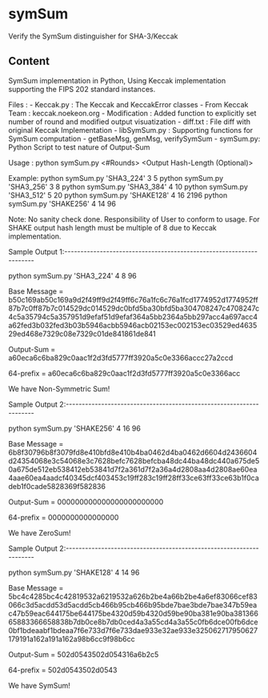 # symSum
Verify the SymSum distinguisher for SHA-3/Keccak

Content
-------

SymSum implementation in Python, Using Keccak implementation supporting the FIPS 202 standard instances.

Files :
    - Keccak.py : The Keccak and KeccakError classes - From Keccak Team : keccak.noekeon.org
    - Modification : Added function to explicitly set number of round and modified output visuatization
    - diff.txt : File diff with original Keccak Implementation
        - libSymSum.py : Supporting functions for SymSum computation - getBaseMsg, genMsg, verifySymSum
        - symSum.py: Python Script to test nature of Output-Sum

Usage : 
	python symSum.py <SHA3-Variant> <#Rounds> <Order of Derivative> <Output Hash-Length (Optional)>

Example:
	python symSum.py 'SHA3_224' 3 5 
	python symSum.py 'SHA3_256' 3 8 
	python symSum.py 'SHA3_384' 4 10 
	python symSum.py 'SHA3_512' 5 20 
	python symSum.py 'SHAKE128' 4 16 2196
	python symSum.py 'SHAKE256' 4 14 96

Note: No sanity check done. Responsibility of User to conform to usage.
      For SHAKE output hash length must be multiple of 8 due to Keccak implementation.
 

Sample Output 1:-------------------------------------------------------------------- 

python symSum.py 'SHA3_224' 4 8 96

 Base Message = b50c169ab50c169a9d2f49ff9d2f49ff6c76a1fc6c76a1fcd1774952d1774952ff87b7c0ff87b7c014529dc014529dc0bfd5ba30bfd5ba304708247c4708247c4c5a35794c5a357951d9efaf51d9efaf364a5bb2364a5bb297acc4a697acc4a62fed3b032fed3b03b5946acbb5946acb02153ec002153ec03529ed463529ed468e7329c08e7329c01de841861de841

 Output-Sum = a60eca6c6ba829c0aac1f2d3fd5777ff3920a5c0e3366accc27a2ccd

 64-prefix = a60eca6c6ba829c0aac1f2d3fd5777ff3920a5c0e3366acc

We have Non-Symmetric Sum! 


Sample Output 2:--------------------------------------------------------------------



python symSum.py 'SHAKE256' 4 16 96

 Base Message = 6b8f30796b8f3079fd8e410bfd8e410b4ba0462d4ba0462d6604d2436604d24354068e3c54068e3c7628befc7628befcba48dc44ba48dc440a675de50a675de512eb538412eb53841d7f2a361d7f2a36a4d2808aa4d2808ae60ea4aae60ea4aadcf40345dcf403453c19ff283c19ff28ff33ce63ff33ce63b1f0cadeb1f0cade5828369f582836

 Output-Sum = 000000000000000000000000

 64-prefix = 0000000000000000

 We have ZeroSum! 


Sample Output 2:--------------------------------------------------------------------


python symSum.py 'SHAKE128' 4 14 96

 Base Message = 5bc4c4285bc4c42819532a6219532a626b2be4a66b2be4a6ef83066cef83066c3d5acdd53d5acdd5cb466b95cb466b95bde7bae3bde7bae347b59eac47b59eac644175be644175be4320d59b4320d59be90ba381e90ba38136665883366658838b7db0ce8b7db0ced4a3a55cd4a3a55c0fb6dce00fb6dce0bf1bdeaabf1bdeaa7f6e733d7f6e733dae933e32ae933e325062717950627179191a162a191a162a98b6cc9f98b6cc

 Output-Sum = 502d0543502d054316a6b2c5

 64-prefix = 502d0543502d0543

We have SymSum! 
